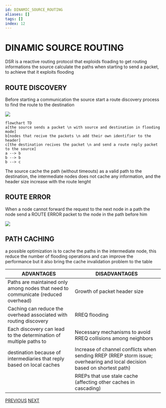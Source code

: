 ```yaml
---
id: DINAMIC_SOURCE_ROUTING
aliases: []
tags: []
index: 12
---
```


# DINAMIC SOURCE ROUTING

DSR is a  reactive routing protocol that exploids floading to get routing informations
the source calculate the paths when starting to send a packet, to achieve that it exploits flooding

## ROUTE DISCOVERY

Before starting a communication the source start a route discovery process to find the route to the destination

![](mobile_systems/Pasted%20image%2020240326121510.png)

```mermaid
flowchart TD
a[the source sends a packet \n with source and destination in flooding mode]
b[nodes that recive the packets \n add their own identifier to the header]
c[the destination recives the packet \n and send a route reply packet to the source]
a --> b
b --> b
b --> c
```

The source cache the path (without timeouts) as a valid path to the destination, the intermediate nodes does not cache any information, and the header size increase with the route lenght

## ROUTE ERROR

When a node cannot forward the request to the next node in a path the node send a ROUTE ERROR packet to the node in the path before him

![](mobile_systems/Pasted%20image%2020240326123428.png)

## PATH CACHING

a possible optimization is to cache the paths in the intermediate node, this reduce the number of flooding operations and can improve the performance but it also bring the cache invalidation problem to the table

| ADVANTAGES                                                                        | DISADVANTAGES                                                                                                             |
| --------------------------------------------------------------------------------- | ------------------------------------------------------------------------------------------------------------------------- |
| Paths are maintained only among nodes that need to communicate (reduced overhead) | Growth of packet header size                                                                                              |
| Caching can reduce the overhead associated with routing discovery                 | RREQ flooding                                                                                                             |
| Each discovery can lead to the determination of multiple paths to                 | Necessary mechanisms to avoid RREQ collisions among neighbors                                                             |
| destination because of intermediaries that reply based on local caches            | Increase of channel conflicts when sending RREP (RREP storm issue; overhearing and local decision based on shortest path) |
|                                                                                   | RREPs that use stale cache (affecting other caches in cascading)                                                          |

[PREVIOUS](pages/manets/MANETS_ROUTING.md) [NEXT](mobile_systems/pages/manets/ADHOC_ON_DEMAND_DISTANCE_VECTOR.md)
